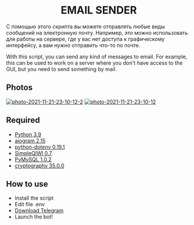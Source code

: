 <h1 align="center">EMAIL SENDER</h1>

С помощью этого скрипта вы можете отправлять любые виды сообщений на электронную почту. Например, это можно использовать для работы на сервере, где у вас нет доступа к графическому интерфейсу, а вам нужно отправить что-то по почте.

With this script, you can send any kind of messages to email. For example, this can be used to work on a server where you don't have access to the GUI, but you need to send something by mail.

## Photos
<a href="https://ibb.co/Dbfw8Hz"><img src="https://i.ibb.co/YWBfyFP/photo-2021-11-21-23-10-12-2.jpg" alt="photo-2021-11-21-23-10-12-2" border="0"></a>
<a href="https://ibb.co/mBHq4wN"><img src="https://i.ibb.co/pP3zd8h/photo-2021-11-21-23-10-12.jpg" alt="photo-2021-11-21-23-10-12" border="0"></a>

## Required
* [Python 3.9](https://www.python.org/ftp/python/3.9.5/python-3.9.5-amd64.exe)
* [aiogram 2.15](https://pypi.org/project/aiogram/)
* [python-dotenv 0.19.1](https://pypi.org/project/python-dotenv/)
* [SimpleQIWI 0.7](https://pypi.org/project/SimpleQIWI/)
* [PyMySQL 1.0.2](https://pypi.org/project/PyMySQL/)
* [cryptography 35.0.0](https://pypi.org/project/cryptography/)

## How to use
* Install the script
* Edit file .env
* [Download Telegram](https://desktop.telegram.org/)
* Launch the bot!

